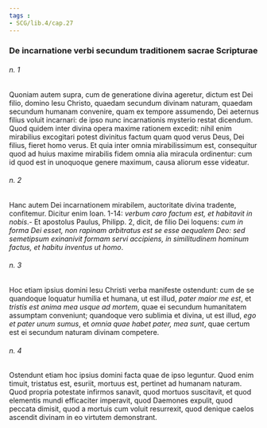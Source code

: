 ```yaml
---
tags : 
- SCG/lib.4/cap.27
---
```


### De incarnatione verbi secundum traditionem sacrae Scripturae

###### n. 1
Quoniam autem supra, cum de generatione divina ageretur, dictum est Dei filio, domino Iesu Christo, quaedam secundum divinam naturam, quaedam secundum humanam convenire, quam ex tempore assumendo, Dei aeternus filius voluit incarnari: de ipso nunc incarnationis mysterio restat dicendum. Quod quidem inter divina opera maxime rationem excedit: nihil enim mirabilius excogitari potest divinitus factum quam quod verus Deus, Dei filius, fieret homo verus. Et quia inter omnia mirabilissimum est, consequitur quod ad huius maxime mirabilis fidem omnia alia miracula ordinentur: cum id quod est in unoquoque genere maximum, causa aliorum esse videatur.

###### n. 2
Hanc autem Dei incarnationem mirabilem, auctoritate divina tradente, confitemur. Dicitur enim Ioan. 1-14: *verbum caro factum est, et habitavit in nobis*.- Et apostolus Paulus, Philipp. 2, dicit, de filio Dei loquens: *cum in forma Dei esset, non rapinam arbitratus est se esse aequalem Deo: sed semetipsum exinanivit formam servi accipiens, in similitudinem hominum factus, et habitu inventus ut homo*.

###### n. 3
Hoc etiam ipsius domini Iesu Christi verba manifeste ostendunt: cum de se quandoque loquatur humilia et humana, ut est illud, *pater maior me est*, et *tristis est anima mea usque ad mortem*, quae ei secundum humanitatem assumptam conveniunt; quandoque vero sublimia et divina, ut est illud, *ego et pater unum sumus*, et *omnia quae habet pater, mea sunt*, quae certum est ei secundum naturam divinam competere.

###### n. 4
Ostendunt etiam hoc ipsius domini facta quae de ipso leguntur. Quod enim timuit, tristatus est, esuriit, mortuus est, pertinet ad humanam naturam. Quod propria potestate infirmos sanavit, quod mortuos suscitavit, et quod elementis mundi efficaciter imperavit, quod Daemones expulit, quod peccata dimisit, quod a mortuis cum voluit resurrexit, quod denique caelos ascendit divinam in eo virtutem demonstrant.

